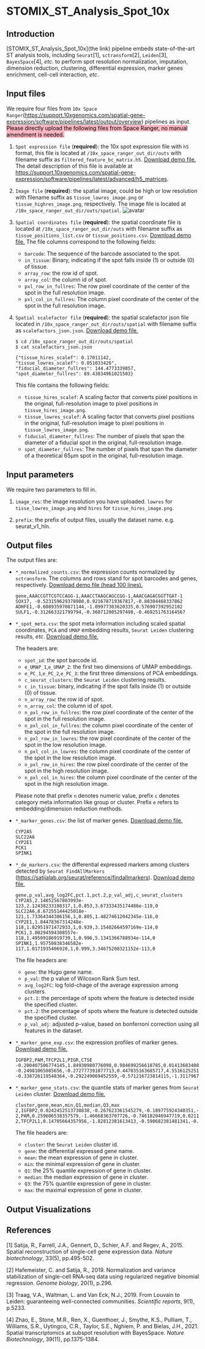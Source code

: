# STOMIX_ST_Analysis_Spot_10x
## Introduction


[STOMIX_ST_Analysis_Spot_10x](the link) pipeline embeds state-of-the-art ST analysis tools, including `Seurat`[1], `sctransform`[2], `Leiden`[3], `BayesSpace`[4], *etc*. to perform spot resolution normalization, imputation, dimension reduction, clustering, differential expression, marker genes enrichment, cell-cell interaction, *etc*.  

## Input files

We require four files from `10x Space Ranger`(https://support.10xgenomics.com/spatial-gene-expression/software/pipelines/latest/output/overview) pipelines as input. <mark style="background-color: lightpink">Please directly upload the following files from Space Ranger, no manual amendment is needed. </mark>

1. `Spot expression file` (**required**): the 10x spot expression file with `h5` format, this file is located at `/10x_space_ranger_out_dir/outs` with filename suffix as `filtered_feature_bc_matrix.h5`. 
[Download demo file.](https://raw.githubusercontent.com/deepomicslab/STOMIX/main/demo_data/10xDemoMK_mouse-kidney-section-coronal-1-standard-1-1-0_section1_slice1_filtered_feature_bc_matrix.h5)
The detail description of this file is available at https://support.10xgenomics.com/spatial-gene-expression/software/pipelines/latest/advanced/h5_matrices.

2. `Image file` (**required**): the spatial image, could be high or low resolution with filename suffix as `tissue_lowres_image.png` or `tissue_highres_image.png`, respectively. The image file is located at `/10x_space_ranger_out_dir/outs/spatial`.
![avatar](https://raw.githubusercontent.com/deepomicslab/STOMIX/main/demo_data/10xDemoMK_mouse-kidney-section-coronal-1-standard-1-1-0_section1_slice1_tissue_lowres_image.png)

3. `Spatial coordinates file` (**required**): the spatial coordinate file is located at `/10x_space_ranger_out_dir/outs` with filename suffix as `tissue_positions_list.csv` or `tissue_positions.csv`. 
[Download demo file.](https://raw.githubusercontent.com/deepomicslab/STOMIX/main/demo_data/10xDemoMK_mouse-kidney-section-coronal-1-standard-1-1-0_section1_slice1_tissue_positions_list.csv)
The file columns correspond to the following fields:

    + `barcode`: The sequence of the barcode associated to the spot.
    + `in_tissue`: Binary, indicating if the spot falls inside (1) or outside (0) of tissue.
    + `array_row`: the row id of spot.
    + `array_col`: the column id of spot.
    + `pxl_row_in_fullres`: The row pixel coordinate of the center of the spot in the full resolution image.
    + `pxl_col_in_fullres`: The column pixel coordinate of the center of the spot in the full resolution image.

4. `Spatial scalefactor file` (**required**): the spatial scalefactor json file located in `/10x_space_ranger_out_dir/outs/spatial` with filename suffix as `scalefactors_json.json`.
    [Download demo file.](https://raw.githubusercontent.com/deepomicslab/STOMIX/main/demo_data/10xDemoMK_mouse-kidney-section-coronal-1-standard-1-1-0_section1_slice1_scalefactors_json.json)
    ```
    $ cd /10x_space_ranger_out_dir/outs/spatial
    $ cat scalefactors_json.json
 
    {"tissue_hires_scalef": 0.17011142,
    "tissue_lowres_scalef": 0.051033426",
    "fiducial_diameter_fullres": 144.4773339857,
    "spot_diameter_fullres": 89.43834961021503}
    ```
    This file contains the following fields:
    + `tissue_hires_scalef`: A scaling factor that converts pixel positions in the original, full-resolution image to pixel positions in `tissue_hires_image.png`.
    + `tissue_lowres_scalef`: A scaling factor that converts pixel positions in the original, full-resolution image to pixel positions in `tissue_lowres_image.png`.
    + `fiducial_diameter_fullres`: The number of pixels that span the diameter of a fiducial spot in the original, full-resolution image.
    + `spot_diameter_fullres`: The number of pixels that span the diameter of a theoretical 65µm spot in the original, full-resolution image.


## Input parameters

We require two parameters to fill in.

1. `image_res`: the image resolution you have uploaded. `lowres` for `tisse_lowres_image.png` and `hires` for `tissue_hires_image.png`.

2. `prefix`: the prefix of output files, usually the dataset name. e.g. seurat_v1_hln.


## Output files

The output files are:
- `*_normalized_counts.csv`: the expression counts normalized by `sctransform`. The columns and rows stand for spot barcodes and genes, respectively.
    [Download demo file (head 100 lines).](https://raw.githubusercontent.com/deepomicslab/STOMIX/main/demo_data/10xDemoMK_mouse-kidney-section-coronal-1-standard-1-1-0_section1_slice1_normalized_counts_head100.csv)
    ```
    gene,AAACCGTTCGTCCAGG-1,AAACCTAAGCAGCCGG-1,AAACGAGACGGTTGAT-1
    SOX17, -0.523159629378908,0.921678719367817,-0.80304468337862
    ADHFE1,-0.608935970871144,-1.09977303620335,0.576907392952102
    SULF1,-0.312663321799794,-0.368712005297498,-0.469251763164567
    ```


- `*_spot_meta.csv`: the spot meta information including scaled spatial coordinates, `PCA` and `UMAP` embedding results, `Seurat Leiden` clustering results, *etc*. 
[Download demo file.](https://raw.githubusercontent.com/deepomicslab/STOMIX/main/demo_data/10xDemoMK_mouse-kidney-section-coronal-1-standard-1-1-0_section1_slice1_spot_meta.csv)

    The headers are:
    + `spot_id`: the spot barcode id.
    + `e_UMAP_1`,`e_UMAP_2`: the first two dimensions of UMAP embeddings.
    + `e_PC_1`,`e_PC_2`,`e_PC_3`: the first three dimensions of PCA embeddings.
    + `c_seurat_clusters`: the `Seurat Leiden` clustering results.
    + `c_in_tissue`: binary, indicating if the spot falls inside (1) or outside (0) of tissue.
    + `n_array_row`: the row id of spot.
    + `n_array_col`: the column id of spot.
    + `n_pxl_row_in_fullres`: the row pixel coordinate of the center of the spot in the full resolution image.
    + `n_pxl_col_in_fullres`: the column pixel coordinate of the center of the spot in the full resolution image.
    + `n_pxl_row_in_lowres`: the row pixel coordinate of the center of the spot in the low resolution image.
    + `n_pxl_col_in_lowres`: the column pixel coordinate of the center of the spot in the low resolution image.
    + `n_pxl_row_in_hires`: the row pixel coordinate of the center of the spot in the high resolution image.
    + `n_pxl_col_in_hires`: the column pixel coordinate of the center of the spot in the high resolution image.

    Please note that prefix `n` denotes numeric value, prefix `c` denotes category meta information like group or cluster. Prefix `e` refers to embedding/dimension reduction methods.

- `*_marker_genes.csv`: the list of marker genes. 
    [Download demo file.](https://raw.githubusercontent.com/deepomicslab/STOMIX/main/demo_data/10xDemoMK_mouse-kidney-section-coronal-1-standard-1-1-0_section1_slice1_marker_genes.csv)
    ```
    CYP2A5
    SLC22A6
    CYP2E1
    PCK1
    SPINK1
    ```

- `*_de_markers.csv`: the differential expressed markers among clusters detected by `Seurat FindAllMarkers` (https://satijalab.org/seurat/reference/findallmarkers). 
    [Download demo file.](https://raw.githubusercontent.com/deepomicslab/STOMIX/main/demo_data/10xDemoMK_mouse-kidney-section-coronal-1-standard-1-1-0_section1_slice1_de_markers.csv)
    ```
    gene,p_val,avg_log2FC,pct.1,pct.2,p_val_adj,c_seurat_clusters
    CYP2A5,2.14852567803993e-123,2.12438233188317,1,0.853,3.67333435174486e-119,0
    SLC22A6,8.67255144425018e-121,1.73364344386156,1,0.805,1.48274612042345e-116,0
    CYP2E1,1.84478367314248e-118,1.82951971472933,1,0.939,3.15402664597169e-114,0
    PCK1,3.00294594308557e-118,1.49509186919739,1,0.996,5.1341366788934e-114,0
    SPINK1,1.95750838346582e-117,1.0171935406928,1,0.999,3.34675208321152e-113,0
    ```
    The file headers are:
    + `gene`: the Hugo gene name.
    + `p_val`: the p value of Wilcoxon Rank Sum test.
    + `avg_log2FC`: log fold-chage of the average expression among clusters.
    + `pct.1`: the percentage of spots where the feature is detected inside the specified cluster.
    + `pct.2`: the percentage of spots where the feature is detected outside the specified cluster.
    + `p_val_adj`: adjusted p-value, based on bonferroni correction using all features in the dataset.

- `*_marker_gene_exp.csv`: the expression profiles of marker genes. 
    [Download demo file.](https://raw.githubusercontent.com/deepomicslab/STOMIX/main/demo_data/10xDemoMK_mouse-kidney-section-coronal-1-standard-1-1-0_section1_slice1_marker_gene_exp.csv)
    ```
    IGFBP2,PAM,TFCP2L1,PIGR,CTSE
    -0.200407506774145,1.84930980776098,0.984699256618785,0.0141368340887279,-0.231425061669138
    -0.24981065085656,-0.272777391877713,0.447035163685717,4.55161252519223,-0.281968753930634
    -0.338726119548364,-0.292249069452559,-0.571216723814115,-1.31179674036995,-0.372865114113906
    ```
- `*_marker_gene_stats.csv`: the quantile stats of marker genes from `Seurat Leiden` cluster. 
    [Download demo file.](https://raw.githubusercontent.com/deepomicslab/STOMIX/main/demo_data/10xDemoMK_mouse-kidney-section-coronal-1-standard-1-1-0_section1_slice1_marker_gene_stat.csv)
    ```
    cluster,gene,mean,min,Q1,median,Q3,max
    2,IGFBP2,0.0242452513738838,-0.267623361545279,-0.189775924340351,-0.1649898401019,-0.132699041924791,6.18999278998317
    2,PAM,0.259606538357579,-1.46668363707726,-0.746182046947719,0.0211419388766112,1.14945269587931,4.5906233753646
    2,TFCP2L1,0.14705664357956,-1.82812381613413,-0.590682381481341,-0.109587125367983,0.78553241438755,3.14880717654735
    ```
    The file headers are:
    + `cluster`: the `Seurat Leiden` cluster id.
    + `gene`: the differential expressed gene name.
    + `mean`: the mean expression of gene in cluster.
    + `min`: the minimal expression of gene in cluster.
    + `Q1`: the 25% quantile expression of gene in cluster.
    + `median`: the median expression of gene in cluster.    
    + `Q3`: the 75% quantile expression of gene in cluster.
    + `max`: the maximal expression of gene in cluster. 

## Output Visualizations


## References

[1] Satija, R., Farrell, J.A., Gennert, D., Schier, A.F. and Regev, A., 2015. Spatial reconstruction of single-cell gene expression data. *Nature biotechnology*, 33(5), pp.495-502.

[2] Hafemeister, C. and Satija, R., 2019. Normalization and variance stabilization of single-cell RNA-seq data using regularized negative binomial regression. *Genome biology*, 20(1), p.296.

[3] Traag, V.A., Waltman, L. and Van Eck, N.J., 2019. From Louvain to Leiden: guaranteeing well-connected communities. *Scientific reports*, 9(1), p.5233.

[4] Zhao, E., Stone, M.R., Ren, X., Guenthoer, J., Smythe, K.S., Pulliam, T., Williams, S.R., Uytingco, C.R., Taylor, S.E., Nghiem, P. and Bielas, J.H., 2021. Spatial transcriptomics at subspot resolution with BayesSpace. *Nature Biotechnology*, 39(11), pp.1375-1384.




